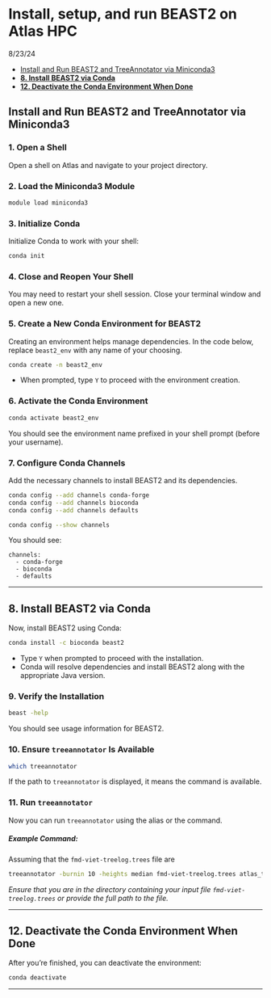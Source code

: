 Install, setup, and run BEAST2 on Atlas HPC
================
8/23/24

- <a href="#install-and-run-beast2-and-treeannotator-via-miniconda3"
  id="toc-install-and-run-beast2-and-treeannotator-via-miniconda3">Install
  and Run BEAST2 and TreeAnnotator via Miniconda3</a>
- <a href="#install-beast2-via-conda"
  id="toc-install-beast2-via-conda"><strong>8. Install BEAST2 via
  Conda</strong></a>
- <a href="#deactivate-the-conda-environment-when-done"
  id="toc-deactivate-the-conda-environment-when-done"><strong>12.
  Deactivate the Conda Environment When Done</strong></a>

## Install and Run BEAST2 and TreeAnnotator via Miniconda3

### **1. Open a Shell**

Open a shell on Atlas and navigate to your project directory.

### **2. Load the Miniconda3 Module**

``` bash
module load miniconda3
```

### **3. Initialize Conda**

Initialize Conda to work with your shell:

``` bash
conda init
```

### **4. Close and Reopen Your Shell**

You may need to restart your shell session. Close your terminal window
and open a new one.

### **5. Create a New Conda Environment for BEAST2**

Creating an environment helps manage dependencies. In the code below,
replace `beast2_env` with any name of your choosing.

``` bash
conda create -n beast2_env
```

- When prompted, type `Y` to proceed with the environment creation.

### **6. Activate the Conda Environment**

``` bash
conda activate beast2_env
```

You should see the environment name prefixed in your shell prompt
(before your username).

### **7. Configure Conda Channels**

Add the necessary channels to install BEAST2 and its dependencies.

``` bash
conda config --add channels conda-forge
conda config --add channels bioconda
conda config --add channels defaults
```

``` bash
conda config --show channels
```

You should see:

    channels:
      - conda-forge
      - bioconda
      - defaults

------------------------------------------------------------------------

## **8. Install BEAST2 via Conda**

Now, install BEAST2 using Conda:

``` bash
conda install -c bioconda beast2
```

- Type `Y` when prompted to proceed with the installation.
- Conda will resolve dependencies and install BEAST2 along with the
  appropriate Java version.

### **9. Verify the Installation**

``` bash
beast -help
```

You should see usage information for BEAST2.

### **10. Ensure `treeannotator` Is Available**

``` bash
which treeannotator
```

If the path to `treeannotator` is displayed, it means the command is
available.

### **11. Run `treeannotator`**

Now you can run `treeannotator` using the alias or the command.

##### **Example Command:**

Assuming that the `fmd-viet-treelog.trees` file are

``` bash
treeannotator -burnin 10 -heights median fmd-viet-treelog.trees atlas_test.tre
```

*Ensure that you are in the directory containing your input file
`fmd-viet-treelog.trees` or provide the full path to the file.*

------------------------------------------------------------------------

## **12. Deactivate the Conda Environment When Done**

After you’re finished, you can deactivate the environment:

``` bash
conda deactivate
```

------------------------------------------------------------------------
